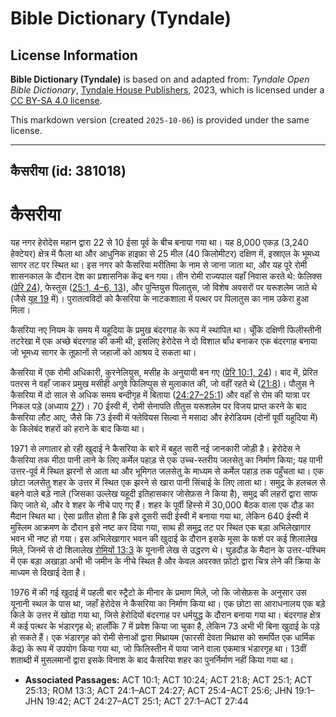 # Bible Dictionary (Tyndale)

## License Information

**Bible Dictionary (Tyndale)** is based on and adapted from: _Tyndale Open Bible Dictionary_, [Tyndale House Publishers](https://tyndaleopenresources.com/), 2023, which is licensed under a [CC BY-SA 4.0 license](https://creativecommons.org/licenses/by-sa/4.0/legalcode.en).

This markdown version (created `2025-10-06`) is provided under the same license.



--------------------------------

## कैसरीया (id: 381018)

कैसरीया
=======

यह नगर हेरोदेस महान द्वारा 22 से 10 ईसा पूर्व के बीच बनाया गया था। यह 8,000 एकड़ (3,240 हेक्टेयर) क्षेत्र में फैला था और आधुनिक हाइफ़ा से 25 मील (40 किलोमीटर) दक्षिण में, इस्राएल के भूमध्य सागर तट पर स्थित था। इस नगर को कैसरिया मरीतिमा के नाम से जाना जाता था, और यह पूरे रोमी शासनकाल के दौरान देश का प्रशासनिक केंद्र बन गया। तीन रोमी राज्यपाल यहाँ निवास करते थे: फेलिक्स ([प्रेरि 24](https://ref.ly/Acts24:1-Acts24:27)), फेस्तुस ([25:1, 4–6, 13](https://ref.ly/Acts25:1,Acts25:4-Acts25:6,Acts25:13)), और पुन्तियुस पिलातुस, जो विशेष अवसरों पर यरूशलेम जाते थे (जैसे [यूह 19](https://ref.ly/John19:1-John19:42) में)। पुरातत्वविदों को कैसरिया के नाटकशाला में पत्थर पर पिलातुस का नाम उकेरा हुआ मिला।

कैसरिया नए नियम के समय में यहूदिया के प्रमुख बंदरगाह के रूप में स्थापित था। चूँकि दक्षिणी फिलीस्तीनी तटरेखा में एक अच्छे बंदरगाह की कमी थी, इसलिए हेरोदेस ने दो विशाल बाँध बनाकर एक बंदरगाह बनाया जो भूमध्य सागर के तूफ़ानों से जहाजों को आश्रय दे सकता था।

कैसरिया में एक रोमी अधिकारी, कुरनेलियुस, मसीह के अनुयायी बन गए ([प्रेरि 10:1, 24](https://ref.ly/Acts10:1,Acts10:24))। बाद में, प्रेरित पतरस ने वहाँ जाकर प्रमुख मसीही अगुवे फिलिप्पुस से मुलाकात की, जो वहीं रहते थे ([21:8](https://ref.ly/Acts21:8))। पौलुस ने कैसरिया में दो साल से अधिक समय बन्दीगृह में बिताया ([24:27–25:1](https://ref.ly/Acts24:27-Acts25:1)) और वहाँ से रोम की यात्रा पर निकल पड़े (अध्याय [27](https://ref.ly/Acts27:1-Acts27:44))। 70 ईस्वी में, रोमी सेनापति तीतुस यरूशलेम पर विजय प्राप्त करने के बाद कैसरिया लौट आए, जैसे कि 73 ईस्वी में फ्लेवियस सिल्वा ने मसादा और हेरोडियम (दोनों पूर्वी यहूदिया में) के किलेबंद शहरों को हराने के बाद किया था।

1971 से लगातार हो रही खुदाई ने कैसरिया के बारे में बहुत सारी नई जानकारी जोड़ी है। हेरोदेस ने कैसरिया तक मीठा पानी लाने के लिए कर्मेल पहाड़ से एक उच्च\-स्तरीय जलसेतु का निर्माण किया; यह पानी उत्तर\-पूर्व में स्थित झरनों से आता था और भूमिगत जलसेतु के माध्यम से कर्मेल पहाड़ तक पहुँचता था। एक छोटा जलसेतु शहर के उत्तर में स्थित एक झरने से खारा पानी सिंचाई के लिए लाता था। समुद्र के हलचल से बहने वाले बड़े नाले (जिसका उल्लेख यहूदी इतिहासकार जोसेफ़स ने किया है), समुद्र की लहरों द्वारा साफ किए जाते थे, और वे शहर के नीचे पाए गए हैं। शहर के पूर्वी हिस्से में 30,000 बैठक वाला एक दौड़ का मैदान स्थित था। ऐसा प्रतीत होता है कि इसे दूसरी सदी ईस्वी में बनाया गया था, लेकिन 640 ईस्वी में मुस्लिम आक्रमण के दौरान इसे नष्ट कर दिया गया, साथ ही समुद्र तट पर स्थित एक बड़ा अभिलेखागार भवन भी नष्ट हो गया। इस अभिलेखागार भवन की खुदाई के दौरान इसके मूसा के फर्श पर कई शिलालेख मिले, जिनमें से दो शिलालेख [रोमियों 13:3](https://ref.ly/Rom13:3) के यूनानी लेख से उद्धरण थे। घुड़दौड़ के मैदान के उत्तर\-पश्चिम में एक बड़ा अखाड़ा अभी भी जमीन के नीचे स्थित है और केवल अवरक्त फ़ोटो द्वारा चित्र लेने की क्रिया के माध्यम से दिखाई देता है।

1976 में की गई खुदाई में पहली बार स्ट्रैटो के मीनार के प्रमाण मिले, जो कि जोसेफ़स के अनुसार उस यूनानी स्थल के पास था, जहाँ हेरोदेस ने कैसरिया का निर्माण किया था। एक छोटा सा आराधनालय एक बड़े किले के उत्तर में खोदा गया था, जिसे हेरोदियों बंदरगाह पर धर्मयुद्ध के दौरान बनाया गया था। बंदरगाह क्षेत्र में कई पत्थर के भंडारगृह थे; हालाँकि 7 में प्रवेश किया जा चुका है, लेकिन 73 अभी भी बिना खुदाई के पड़े हो सकते हैं। एक भंडारगृह को रोमी सेनाओं द्वारा मिथ्रायम (फारसी देवता मिथ्रास को समर्पित एक धार्मिक केंद्र) के रूप में उपयोग किया गया था, जो फिलिस्तीन में पाया जाने वाला एकमात्र भंडारगृह था। 13वीं शताब्दी में मुसलमानों द्वारा इसके विनाश के बाद कैसरिया शहर का पुनर्निर्माण नहीं किया गया था।

* **Associated Passages:** ACT 10:1; ACT 10:24; ACT 21:8; ACT 25:1; ACT 25:13; ROM 13:3; ACT 24:1–ACT 24:27; ACT 25:4–ACT 25:6; JHN 19:1–JHN 19:42; ACT 24:27–ACT 25:1; ACT 27:1–ACT 27:44

